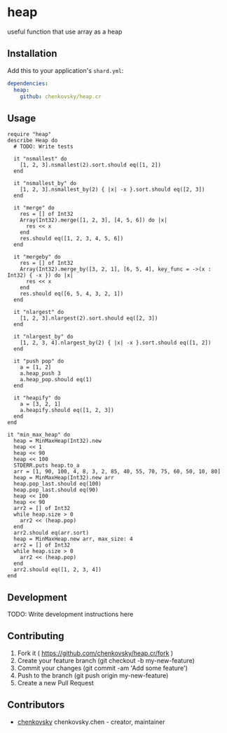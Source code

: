 # heap

useful function that use array as a heap

## Installation


Add this to your application's `shard.yml`:

```yaml
dependencies:
  heap:
    github: chenkovsky/heap.cr
```


## Usage


```crystal
require "heap"
describe Heap do
  # TODO: Write tests

  it "nsmallest" do
    [1, 2, 3].nsmallest(2).sort.should eq([1, 2])
  end

  it "nsmallest_by" do
    [1, 2, 3].nsmallest_by(2) { |x| -x }.sort.should eq([2, 3])
  end

  it "merge" do
    res = [] of Int32
    Array(Int32).merge([1, 2, 3], [4, 5, 6]) do |x|
      res << x
    end
    res.should eq([1, 2, 3, 4, 5, 6])
  end

  it "mergeby" do
    res = [] of Int32
    Array(Int32).merge_by([3, 2, 1], [6, 5, 4], key_func = ->(x : Int32) { -x }) do |x|
      res << x
    end
    res.should eq([6, 5, 4, 3, 2, 1])
  end

  it "nlargest" do
    [1, 2, 3].nlargest(2).sort.should eq([2, 3])
  end

  it "nlargest_by" do
    [1, 2, 3, 4].nlargest_by(2) { |x| -x }.sort.should eq([1, 2])
  end

  it "push pop" do
    a = [1, 2]
    a.heap_push 3
    a.heap_pop.should eq(1)
  end

  it "heapify" do
    a = [3, 2, 1]
    a.heapify.should eq([1, 2, 3])
  end
end

it "min_max_heap" do
  heap = MinMaxHeap(Int32).new
  heap << 1
  heap << 90
  heap << 100
  STDERR.puts heap.to_a
  arr = [1, 90, 100, 4, 8, 3, 2, 85, 40, 55, 70, 75, 60, 50, 10, 80]
  heap = MinMaxHeap(Int32).new arr
  heap.pop_last.should eq(100)
  heap.pop_last.should eq(90)
  heap << 100
  heap << 90
  arr2 = [] of Int32
  while heap.size > 0
    arr2 << (heap.pop)
  end
  arr2.should eq(arr.sort)
  heap = MinMaxHeap.new arr, max_size: 4
  arr2 = [] of Int32
  while heap.size > 0
    arr2 << (heap.pop)
  end
  arr2.should eq([1, 2, 3, 4])
end

```


## Development

TODO: Write development instructions here

## Contributing

1. Fork it ( https://github.com/chenkovsky/heap.cr/fork )
2. Create your feature branch (git checkout -b my-new-feature)
3. Commit your changes (git commit -am 'Add some feature')
4. Push to the branch (git push origin my-new-feature)
5. Create a new Pull Request

## Contributors

- [chenkovsky](https://github.com/chenkovsky) chenkovsky.chen - creator, maintainer
